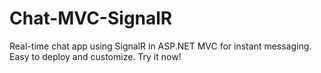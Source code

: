 # Chat-MVC-SignalR
Real-time chat app using SignalR in ASP.NET MVC for instant messaging. Easy to deploy and customize. Try it now!
